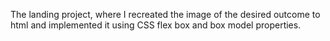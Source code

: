The landing project, where I recreated the image of the desired outcome to html and implemented it using CSS flex box and box model properties.